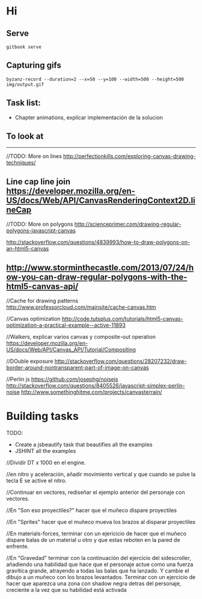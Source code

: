 # Hi
## Serve

```
gitbook serve
```

## Capturing gifs

```
byzanz-record --duration=2 --x=50 --y=100 --width=500 --height=500 img/output.gif
```

## Task list:
- Chapter animations, explicar implementación de la solucion

## To look at

----------
//TODO: More on lines
http://perfectionkills.com/exploring-canvas-drawing-techniques/

Line cap line join 
https://developer.mozilla.org/en-US/docs/Web/API/CanvasRenderingContext2D.lineCap
----------

//TODO: More on polygons
http://scienceprimer.com/drawing-regular-polygons-javascript-canvas

http://stackoverflow.com/questions/4839993/how-to-draw-polygons-on-an-html5-canvas

http://www.storminthecastle.com/2013/07/24/how-you-can-draw-regular-polygons-with-the-html5-canvas-api/
----------

//Cache for drawing patterns
http://www.professorcloud.com/mainsite/cache-canvas.htm

//Canvas optimization
http://code.tutsplus.com/tutorials/html5-canvas-optimization-a-practical-example--active-11893

//Walkers, explicar varios canvas y composite-out operation
https://developer.mozilla.org/en-US/docs/Web/API/Canvas_API/Tutorial/Compositing


//DOuble exposure
http://stackoverflow.com/questions/28207232/draw-border-around-nontransparent-part-of-image-on-canvas

//Perlin js
https://github.com/josephg/noisejs
http://stackoverflow.com/questions/8405526/javascript-simplex-perlin-noise
http://www.somethinghitme.com/projects/canvasterrain/


# Building tasks

TODO: 
  - Create a jsbeautify task that beautifies all the examples
  - JSHINT all the examples


//Dividir DT x 1000 en el engine.

//en nitro y aceleración, añadir movimiento vertical y que cuando se pulse la tecla E se active el nitro.

//Continuar en vectores, rediseñar el ejemplo anterior del personaje  con vectores.

//En "Son eso proyectiles?" hacer que el muñeco dispare proyectiles

//En "Sprites" hacer que el muñeco mueva los brazos al disparar proyectiles

//En materials-forces, terminar con un ejericicio de hacer que el muñeco dispare balas de un material u otro y que estas reboten en la pared de enfrente.

//En "Gravedad" terminar con la continuación del ejercicio del sidescroller, añadiendo una habilidad que hace que el personaje actue como una fuerza gravitica grande, atrayendo a todas las balas que ha lanzado. Y cambie el dibujo a un muñeco con los brazos levantados.
Terminar con un ejercicio de hacer que aparezca una zona con shadow negra detras del personaje, creciente a la vez que su habilidad está activada




